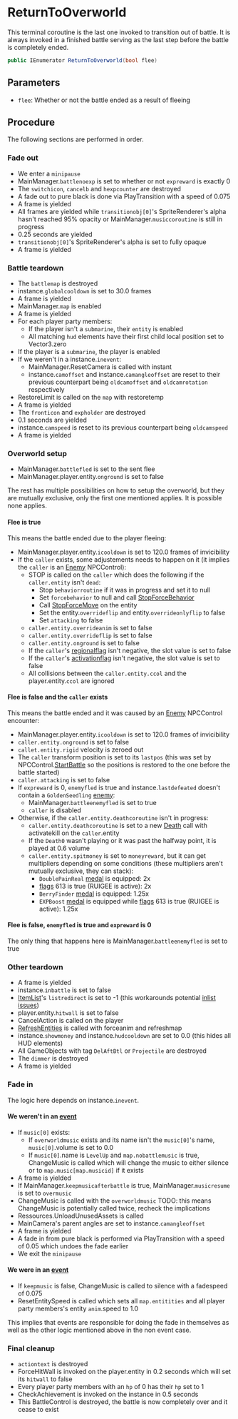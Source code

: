 # ReturnToOverworld
This terminal coroutine is the last one invoked to transition out of battle. It is always invoked in a finished battle serving as the last step before the battle is completely ended.

```cs
public IEnumerator ReturnToOverworld(bool flee)
```

## Parameters

- `flee`: Whether or not the battle ended as a result of fleeing

## Procedure
The following sections are performed in order.

### Fade out

- We enter a `minipause`
- MainManager.`battlenoexp` is set to whether or not `expreward` is exactly 0
- The `switchicon`, `cancelb` and `hexpcounter` are destroyed
- A fade out to pure black is done via PlayTransition with a speed of 0.075
- A frame is yielded
- All frames are yielded while `transitionobj[0]`'s SpriteRenderer's alpha hasn't reached 95% opacity or MainManager.`musiccoroutine` is still in progress
- 0.25 seconds are yielded
- `transitionobj[0]`'s SpriteRenderer's alpha is set to fully opaque
- A frame is yielded

### Battle teardown

- The `battlemap` is destroyed
- instance.`globalcooldown` is set to 30.0 frames
- A frame is yielded
- MainManager.`map` is enabled
- A frame is yielded
- For each player party members:
    - If the player isn't a `submarine`, their `entity` is enabled
    - All matching `hud` elements have their first child local position set to Vector3.zero
- If the player is a `submarine`, the player is enabled
- If we weren't in a instance.`inevent`:
    - MainManager.ResetCamera is called with instant
    - instance.`camoffset` and instance.`camangleoffset` are reset to their previous counterpart being `oldcamoffset` and `oldcamrotation` respectively
- RestoreLimit is called on the `map` with restoretemp
- A frame is yielded
- The `fronticon` and `expholder` are destroyed
- 0.1 seconds are yielded
- instance.`camspeed` is reset to its previous counterpart being `oldcamspeed`
- A frame is yielded

### Overworld setup

- MainManager.`battlefled` is set to the sent flee
- MainManager.player.entity.`onground` is set to false

The rest has multiple possibilities on how to setup the overworld, but they are mutually exclusive, only the first one mentioned applies. It is possible none applies.

#### Flee is true
This means the battle ended due to the player fleeing:

- MainManager.player.entity.`icooldown` is set to 120.0 frames of invicibility
- If the `caller` exists, some adjustements needs to happen on it (it implies the `caller` is an [Enemy](../../../Entities/NPCControl/Enemy.md#enemy) NPCControl):
    - STOP is called on the `caller` which does the following if the `caller.entity` isn't `dead`:
        - Stop `behaviorroutine` if it was in progress and set it to null
        - Set `forcebehavior` to null and call [StopForceBehavior](StopForceBehavior.md)
        - Call [StopForceMove](../../EntityControl/EntityControl%20Methods.md#stopforcemove) on the entity
        - Set the entity.`overrideflip` and entity.`overrideonlyflip` to false
        - Set `attacking` to false
    - `caller.entity.overrideanim` is set to false
    - `caller.entity.overrideflip` is set to false
    - `caller.entity.onground` is set to false
    - If the `caller`'s [regionalflag](../../../Flags%20arrays/Regionalflags.md) isn't negative, the slot value is set to false
    - If the `caller`'s [activationflag](../../../Flags%20arrays/flags.md) isn't negative, the slot value is set to false
    - All collisions between the `caller.entity.ccol` and the player.entity.`ccol` are ignored    

#### Flee is false and the `caller` exists
This means the battle ended and it was caused by an [Enemy](../../../Entities/NPCControl/Enemy.md) NPCControl encounter:

- MainManager.player.entity.`icooldown` is set to 120.0 frames of invicibility
- `caller.entity.onground` is set to false
- `callet.entity.rigid` velocity is zeroed out
- The `caller` transform position is set to its `lastpos` (this was set by NPCControl.[StartBattle](../../../Entities/NPCControl/Notable%20methods/StartBattle.md) so the positions is restored to the one before the battle started)
- `caller.attacking` is set to false
- If `expreward` is 0, `enemyfled` is true and instance.`lastdefeated` doesn't contain a `GoldenSeedling` [enemy](../../../Enums%20and%20IDs/Enemies.md):
    - MainManager.`battleenemyfled` is set to true
    - `caller` is disabled
- Otherwise, if the `caller.entity.deathcoroutine` isn't in progress:
    - `caller.entity.deathcoroutine` is set to a new [Death](../../../Entities/EntityControl/Notable%20methods/Death.md) call with activatekill on the `caller`.entity
    - If the `Death0` wasn't playing or it was past the halfway point, it is played at 0.6 volume
    - `caller.entity.spitmoney` is set to `moneyreward`, but it can get multipliers depending on some conditions (these multipliers aren't mutually exclusive, they can stack):
        - `DoublePainReal` [medal](../../../Enums%20and%20IDs/Medal.md) is equipped: 2x
        - [flags](../../../Flags%20arrays/flags.md) 613 is true (RUIGEE is active): 2x
        - `BerryFinder` [medal](../../../Enums%20and%20IDs/Medal.md) is equipped: 1.25x
        - `EXPBoost` [medal](../../../Enums%20and%20IDs/Medal.md) is equipped while [flags](../../../Flags%20arrays/flags.md) 613 is true (RUIGEE is active): 1.25x

#### Flee is false, `enemyfled` is true and `expreward` is 0
The only thing that happens here is MainManager.`battleenemyfled` is set to true

### Other teardown

- A frame is yielded
- instance.`inbattle` is set to false
- [ItemList](../../../ItemList/ItemList.md)'s `listredirect` is set to -1 (this workarounds potential [inlist issues](../../../ItemList/inlist%20issue.md))
- player.entity.`hitwall` is set to false
- CancelAction is called on the player
- [RefreshEntities](../../Actors%20states/RefreshEntities.md) is called with forceanim and refreshmap
- instance.`showmoney` and instance.`hudcooldown` are set to 0.0 (this hides all HUD elements)
- All GameObjects with tag `DelAftBtl` or `Projectile` are destroyed
- The `dimmer` is destroyed
- A frame is yielded

### Fade in
The logic here depends on instance.`inevent`.

#### We weren't in an [event](../../../Enums%20and%20IDs/Events.md)

- If `music[0]` exists:
    - If `overworldmusic` exists and its name isn't the `music[0]`'s name, `music[0]`.volume is set to 0.0
    - If `music[0]`.name is `LevelUp` and `map.nobattlemusic` is true, ChangeMusic is called which will change the music to either silence or to `map.music[map.musicid]` if it exists
- A frame is yielded
- If MainManager.`keepmusicafterbattle` is true, MainManager.`musicresume` is set to `overmusic`
- ChangeMusic is called with the `overworldmusic` TODO: this means ChangeMusic is potentially called twice, recheck the implications
- Ressources.UnloadUnusedAssets is called
- MainCamera's parent angles are set to instance.`camangleoffset`
- A frame is yielded
- A fade in from pure black is performed via PlayTransition with a speed of 0.05 which undoes the fade earlier
- We exit the `minipause`

#### We were in an [event](../../../Enums%20and%20IDs/Events.md)

- If `keepmusic` is false, ChangeMusic is called to silence with a fadespeed of 0.075
- ResetEntitySpeed is called which sets all `map.entitities` and all player party members's entity `anim`.speed to 1.0

This implies that events are responsible for doing the fade in themselves as well as the other logic mentioned above in the non event case.

### Final cleanup

- `actiontext` is destroyed
- ForceHitWall is invoked on the player.entity in 0.2 seconds which will set its `hitwall` to false
- Every player party members with an `hp` of 0 has their `hp` set to 1
- CheckAchievement is invoked on the instance in 0.5 seconds
- This BattleControl is destroyed, the battle is now completely over and it cease to exist
